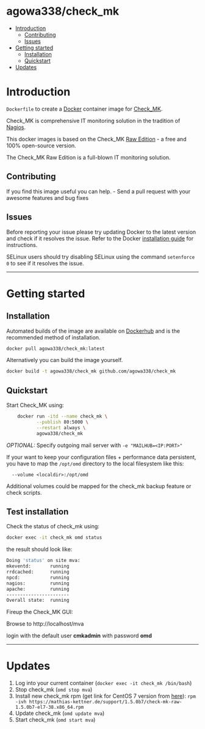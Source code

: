 # agowa338/check_mk

- [Introduction](#introduction)
  - [Contributing](#contributing)
  - [Issues](#issues)
- [Getting started](#getting-started)
  - [Installation](#installation)
  - [Quickstart](#quickstart)
- [Updates](#updates)


# Introduction

`Dockerfile` to create a [Docker](https://www.docker.com/) container image for [Check_MK](https://mathias-kettner.de/check_mk.html).

Check_MK is comprehensive IT monitoring solution in the tradition of [Nagios](https://www.nagios.org/).

This docker images is based on the Check_MK [Raw Edition](http://mathias-kettner.com/check_mk_introduction.html) - a free and 100% open-source version.

The Check_MK Raw Edition is a full-blown IT monitoring solution.

## Contributing

If you find this image useful you can help. - Send a pull request with your awesome features and bug fixes


## Issues

Before reporting your issue please try updating Docker to the latest version and check if it resolves the issue. Refer to the Docker [installation guide](https://docs.docker.com/installation) for instructions.

SELinux users should try disabling SELinux using the command `setenforce 0` to see if it resolves the issue.

----------

# Getting started

## Installation

Automated builds of the image are available on [Dockerhub](https://hub.docker.com/r/nlmacamp/check_mk) and is the recommended method of installation.

```bash
docker pull agowa338/check_mk:latest
```

Alternatively you can build the image yourself.

```bash
docker build -t agowa338/check_mk github.com/agowa338/check_mk
```

## Quickstart

Start Check_MK using:

```bash
    docker run -itd --name check_mk \
           --publish 80:5000 \
           --restart always \
           agowa338/check_mk
```

*OPTIONAL:* Specify outgoing mail server with `-e "MAILHUB=<IP:PORT>"`

If your want to keep your configuration files + performance data persistent, you have to map the `/opt/omd` directory to the local filesystem like this:

```
  --volume <localdir>:/opt/omd
```

Additional volumes could be mapped for the check_mk backup feature or check scripts.

## Test installation

Check the status of check_mk using:

```bash
docker exec -it check_mk omd status
```

the result should look like:

```bash
Doing 'status' on site mva:
mkeventd:       running
rrdcached:      running
npcd:           running
nagios:         running
apache:         running
-----------------------
Overall state:  running
```


Fireup the Check_MK GUI:

Browse to http://localhost/mva

login with the default user **cmkadmin** with password **omd**

----------

# Updates

1. Log into your current container (`docker exec -it check_mk /bin/bash`)
2. Stop check_mk (`omd stop mva`)
3. Install new check_mk rpm (get link for CentOS 7 version from [here](http://mathias-kettner.com/check_mk_download.php?HTML=yes)): `rpm -ivh https://mathias-kettner.de/support/1.5.0b7/check-mk-raw-1.5.0b7-el7-38.x86_64.rpm`
4. Update check_mk (`omd update mva`)
5. Start check_mk (`omd start mva`)

